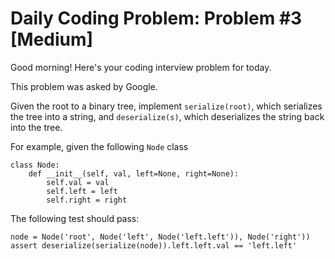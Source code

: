# Daily Coding Problem: Problem #3 [Medium]

Good morning! Here's your coding interview problem for today.

This problem was asked by Google.

Given the root to a binary tree, implement ```serialize(root)```, which serializes the tree into a string, and ```deserialize(s)```, which deserializes the string back into the tree.

For example, given the following ```Node``` class

```
class Node:
    def __init__(self, val, left=None, right=None):
        self.val = val
        self.left = left
        self.right = right
```

The following test should pass:

```
node = Node('root', Node('left', Node('left.left')), Node('right'))
assert deserialize(serialize(node)).left.left.val == 'left.left'
```